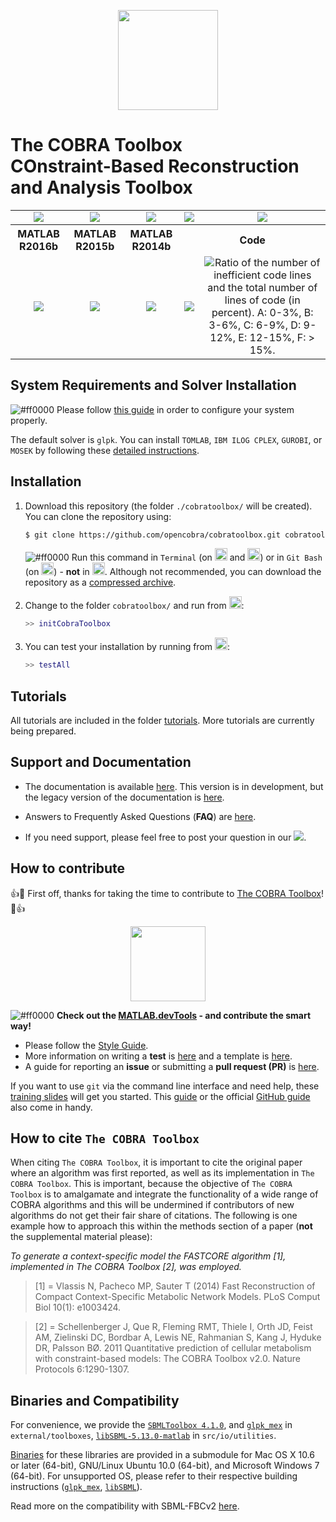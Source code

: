 <meta http-equiv="Cache-Control" content="no-cache, no-store, must-revalidate" />
<meta http-equiv="Pragma" content="no-cache" />
<meta http-equiv="Expires" content="0" />

<p align="center">
  <img src="https://raw.githubusercontent.com/laurentheirendt/cobratoolbox/simplified-doc/docs/source/_static/logo.png" height="160px"/>
</p>

The COBRA Toolbox <br> COnstraint-Based Reconstruction and Analysis Toolbox
=======================================================================

<table>
  <tr>
    <td><div align="center"><a href="https://opencobra.github.io/cobratoolbox/latest"><img src="https://img.shields.io/badge/COBRA-docs-blue.svg?maxAge=0"></a></div></td>
    <td><div align="center"><a href="https://groups.google.com/forum/#!forum/cobra-toolbox"><img src="https://img.shields.io/badge/COBRA-forum-blue.svg?maxAge=0"></a></div></td>
    <td><div align="center"><a href="https://github.com/opencobra/cobratoolbox/tree/master/tutorials"><img src="https://img.shields.io/badge/COBRA-tutorials-blue.svg?maxAge=0"></div></td>
    <td><div align="center"><img src="https://img.shields.io/badge/Windows-passing-brightgreen.svg?maxAge=0"></div></td>
    <td><div align="center"><img src="https://img.shields.io/badge/macOS-passing-brightgreen.svg?maxAge=0"></div></td>
  </tr>
  <tr>
    <th style="text-align:center">MATLAB R2016b</th>
    <th style="text-align:center">MATLAB R2015b</th>
    <th style="text-align:center">MATLAB R2014b</th>
    <th style="text-align:center" colspan="2">Code</th>
  </tr>
  <tr>
    <td><div align="center"><a href="https://prince.lcsb.uni.lu/jenkins/job/COBRAToolbox-branches-auto/MATLAB_VER=R2016b/"><img src="https://prince.lcsb.uni.lu/jenkins/buildStatus/icon?job=COBRAToolbox-branches-auto/MATLAB_VER=R2016b"></a></div></td>
    <td><div align="center"><a href="https://prince.lcsb.uni.lu/jenkins/job/COBRAToolbox-branches-auto/MATLAB_VER=R2015b/"><img src="https://prince.lcsb.uni.lu/jenkins/buildStatus/icon?job=COBRAToolbox-branches-auto/MATLAB_VER=R2015b"></a></div></td>
    <td><div align="center"><a href="https://prince.lcsb.uni.lu/jenkins/job/COBRAToolbox-branches-auto/MATLAB_VER=R2014b/"><img src="https://prince.lcsb.uni.lu/jenkins/buildStatus/icon?job=COBRAToolbox-branches-auto/MATLAB_VER=R2014b"></a></div></td>
    <td><div align="center"><a href="https://codecov.io/gh/opencobra/cobratoolbox/branch/master"><img src="https://codecov.io/gh/opencobra/cobratoolbox/branch/master/graph/badge.svg?maxAge=0"></a></div></td>
    <td><div align="center"><img src="https://prince.lcsb.uni.lu/jenkins/userContent/codegrade.svg?maxAge=0" alt="Ratio of the number of inefficient code lines and the total number of lines of code (in percent). A: 0-3%, B: 3-6%, C: 6-9%, D: 9-12%, E: 12-15%, F: > 15%."></div></td>
  </tr>
</table>

System Requirements and Solver Installation
-------------------------------------------

![#ff0000](https://placehold.it/15/ff0000/000000?text=+) Please follow [this guide](https://github.com/opencobra/cobratoolbox/blob/master/.github/REQUIREMENTS.md) in order to configure your system properly.

The default solver is `glpk`. You can install `TOMLAB`, `IBM ILOG CPLEX`, `GUROBI`, or `MOSEK` by following these [detailed instructions](https://github.com/opencobra/cobratoolbox/blob/master/.github/SOLVERS.md).

Installation
------------

1. Download this repository (the folder `./cobratoolbox/` will be created). You can clone the repository using:
    ````bash
    $ git clone https://github.com/opencobra/cobratoolbox.git cobratoolbox
    ````
    ![#ff0000](https://placehold.it/15/ff0000/000000?text=+) Run this command in `Terminal` (on <img src="https://prince.lcsb.uni.lu/jenkins/userContent/apple.png" height="20px" alt="macOS"> and <img src="https://prince.lcsb.uni.lu/jenkins/userContent/linux.png" height="20px" alt="Linux">) or in `Git Bash` (on <img src="https://prince.lcsb.uni.lu/jenkins/userContent/windows.png" height="20px" alt="Windows">) - **not** in <img src="https://prince.lcsb.uni.lu/jenkins/userContent/matlab.png" height="20px" alt="Matlab">. Although not recommended, you can download the repository as a [compressed archive](https://github.com/opencobra/cobratoolbox/archive/master.zip).

2. Change to the folder `cobratoolbox/` and run from <img src="https://prince.lcsb.uni.lu/jenkins/userContent/matlab.png" height="20px" alt="Matlab">:
    ````Matlab
    >> initCobraToolbox
    ````

3. You can test your installation by running from <img src="https://prince.lcsb.uni.lu/jenkins/userContent/matlab.png" height="20px" alt="Matlab">:
    ````Matlab
    >> testAll
    ````

Tutorials
---------

All tutorials are included in the folder [tutorials](https://github.com/opencobra/cobratoolbox/tree/master/tutorials). More tutorials are currently being prepared.

Support and Documentation
--------------

- The documentation is available [here](http://opencobra.github.io/cobratoolbox). This version is in development, but the legacy version of the documentation is  [here](http://opencobra.github.io/cobratoolbox/deprecated/docs/index.html).

- Answers to Frequently Asked Questions (**FAQ**) are [here](https://github.com/opencobra/cobratoolbox/blob/master/.github/FAQ.md).

- If you need support, please feel free to post your question in our <a href="https://groups.google.com/forum/#!forum/cobra-toolbox"><img src="https://img.shields.io/badge/COBRA-forum-blue.svg"></a>.

How to contribute
-----------------

:+1::tada: First off, thanks for taking the time to contribute to [The COBRA Toolbox](https://github.com/opencobra/cobratoolbox)! :tada::+1:

<p align="center">
<img src="https://raw.githubusercontent.com/opencobra/MATLAB.devTools/develop/assets/devTools_logo.png" height="120px"/>
</p>

![#ff0000](https://placehold.it/15/ff0000/000000?text=+) **Check out the [MATLAB.devTools](https://github.com/opencobra/MATLAB.devTools) - and contribute the smart way!**

- Please follow the [Style Guide](https://github.com/opencobra/cobratoolbox/blob/master/.github/STYLEGUIDE.md).
- More information on writing a **test** is [here](https://github.com/opencobra/cobratoolbox/blob/master/.github/TESTGUIDE.md) and a template is [here](https://github.com/opencobra/cobratoolbox/blob/master/.github/testTemplate.m).
- A guide for reporting an **issue** or submitting a **pull request (PR)** is [here](https://github.com/opencobra/cobratoolbox/blob/master/.github/ISSUEGUIDE.md).

If you want to use `git` via the command line interface and need help, these [training slides](https://uni-lu.github.io/slides/) will get you started. This [guide](https://www.digitalocean.com/community/tutorials/how-to-create-a-pull-request-on-github) or the official [GitHub guide](https://help.github.com/articles/creating-a-pull-request/) also come in handy.

How to cite `The COBRA Toolbox`
---------------

When citing `The COBRA Toolbox`, it is important to cite the original paper where an algorithm was first reported, as well as its implementation in `The COBRA Toolbox`. This is important, because the objective of `The COBRA Toolbox` is to amalgamate and integrate the functionality of a wide range of COBRA algorithms and this will be undermined if contributors of new algorithms do not get their fair share of citations. The following is one example how to approach this within the methods section of a paper (**not** the supplemental material please):

*To generate a context-specific model the FASTCORE algorithm [1], implemented in The COBRA Toolbox [2], was employed.*

>[1] = Vlassis N, Pacheco MP, Sauter T (2014) Fast Reconstruction of Compact Context-Specific Metabolic Network Models. PLoS Comput Biol 10(1): e1003424.
>

>[2] = Schellenberger J, Que R, Fleming RMT, Thiele I, Orth JD, Feist AM, Zielinski DC, Bordbar A, Lewis NE, Rahmanian S, Kang J, Hyduke DR, Palsson BØ. 2011 Quantitative prediction of cellular metabolism with constraint-based models: The COBRA Toolbox v2.0. Nature Protocols 6:1290-1307.
>

Binaries and Compatibility
---------------------------

For convenience, we provide the [`SBMLToolbox 4.1.0`](http://sbml.org/Software/SBMLToolbox), and [`glpk_mex`](https://github.com/blegat/glpkmex) in `external/toolboxes`, [`libSBML-5.13.0-matlab`](http://sbml.org/Software/libSBML) in `src/io/utilities`.

[Binaries](https://github.com/opencobra/COBRA.binary) for these libraries are provided in a submodule for Mac OS X 10.6 or later (64-bit), GNU/Linux Ubuntu 10.0 (64-bit), and Microsoft Windows 7 (64-bit).
For unsupported OS, please refer to their respective building instructions ([`glpk_mex`](https://github.com/blegat/glpkmex#instructions-for-compiling-from-source), [`libSBML`](http://sbml.org/Software/libSBML/5.13.0/docs//cpp-api/libsbml-installation.html)).

Read more on the compatibility with SBML-FBCv2 [here](https://github.com/opencobra/cobratoolbox/blob/master/.github/NOTES.md).

